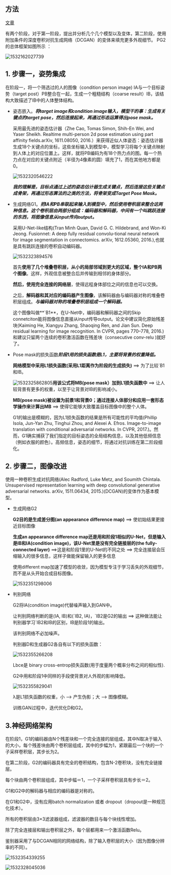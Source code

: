 ## 方法

[文章](chrome-extension://cdonnmffkdaoajfknoeeecmchibpmkmg/static/pdf/web/viewer.html?file=https%3A%2F%2Fpapers.nips.cc%2Fpaper%2F6644-pose-guided-person-image-generation.pdf)

有两个阶段，对于第一阶段，提出并分析几个几个模型以及变体，第二阶段，使用附加条件的深度卷积对抗生成网络（DCGAN）的变体来填充更多外观细节。 PG2的总体框架如图所示 ：

![1532162027739](https://raw.githubusercontent.com/Jim0618/Jim0618.github.io/master/assets/images/pose-guided-person-image-generation-temp/1532315270307.png)

## 1. 步骤一，姿势集成

在阶段一，将一个筛选过的人的图像（condition person image) IA与一个目标姿势（target post）PB整合在一起，生成一个粗糙结构（coarse result）IB，该结构大致描述了IB中的人体整体结构。 

* 姿态嵌入。***将target image和condition image输入，模型干的事：生成有关键点的target pose，然后连接起来，再通过形态运算得出pose mask。***

  采用最先进的姿态估计器（Zhe Cao, Tomas Simon, Shih-En Wei, and Yaser Sheikh. Realtime multi-person 2d pose estimation using part affinity fields.arXiv, 1611.08050, 2016.）来获得近似人体姿态：姿态估计器生成18个关键点的坐标，这些坐标输入到模型中，模型学习将每个关键点映射到人体上的对应位置上。这样，就将PB编码为有18个热力点的图。每一个热力点在对应的关键点附近（半径为4像素的圆）填充了1，而在其他地方都是0。

  ![1532320546222](https://raw.githubusercontent.com/Jim0618/Jim0618.github.io/master/assets/images/pose-guided-person-image-generation-temp/1532320546222.png)

  ***我的理解是，目标点通过上述的姿态估计器生成关键点，然后连接这些关键点成骨架，再通过形态算法的之类的方法，将骨架变成Target Pose Mask。***

* 生成网络G1。***把IA和PB串联起来输入到模型中，然后使用卷积层来整合这两种信息。这个卷积层由两部分组成：编码器和解码器，中间有一个叫跳跃连接的东西，将图像信息从input传向output。***

  采用U-Net-like结构(Tran Minh Quan, David G. C. Hildebrand, and Won-Ki Jeong. Fusionnet: A deep fully residual convolu-tional neural network for image segmentation in connectomics. arXiv, 1612.05360, 2016.),也就是具有跳跃连接的卷积自动编码器。

  ![1532323894576](https://raw.githubusercontent.com/Jim0618/Jim0618.github.io/master/assets/images/pose-guided-person-image-generation-temp/1532323894576.png)

  首先**使用了几个堆叠卷积层，从小的局部邻域到更大的区域，整个IA和PB两个图像**。这样，外观信息被整合后并传输到相邻的身体部分。

  **然后，使用完全连接的网络层**，使得远程身体部位之间的信息也可以交换。

  之后，**解码器和其对应的编码器产生图像**，该解码器由与编码器对称的堆叠卷积层组成。***与编码器对称的堆叠卷积层组成一个解码器。***

  这个图像叫做**`B1**，在U-Net中，编码器和解码器之间的Skip connetciton能将图像信息直接从input传导output。论文中建议简化原始残差块(Kaiming He, Xiangyu Zhang, Shaoqing Ren, and Jian Sun. Deep residual learning for image recognition.
  In CVPR, pages 770–778, 2016.)和建议只留两个连续的卷积激活函数在残差块（consecutive conv-relu )就好了。

* Pose mask的损失函数***阶段1用的损失函数是L1，主要将背景的权重降低。***

  **网络模型中采用L1损失函数(采用L1距离作为阶段的生成损失)** ==> 为了比较`B1和IB。

  ![1532325862805](C:\Users\ADMINI~1.DES\AppData\Local\Temp\1532325862805.png)**用该公式将MB(pose mask）加到L1损失函数中** ==> 让人较背景有更多的权重，以至于让背景对IB的影响减小。

  **MB(pose mask)被设置为前景1和背景0；通过连接人体部分和应用一套形态学操作来计算出MB** ==> 使得它能够大致覆盖目标图像中的整个人体。

  G1的输出是模糊的，因为L1损失函数的结果是所有可能性的平均值(Phillip Isola, Jun-Yan Zhu, Tinghui Zhou, and Alexei A. Efros. Image-to-image translation with conditional adversarial networks. In CVPR, 2017.)。然而，G1确实捕获了我们指定的目标姿态的全局结构信息，以及其他低频信息（例如衣服的颜色）。高频信息，姿态的细节，将通过对抗训练在第二阶段细化。

## 2. 步骤二，图像改进

使用一种卷积生成对抗网络(Alec Radford, Luke Metz, and Soumith Chintala. Unsupervised representation learning with deep convolutional generative adversarial networks. arXiv, 1511.06434, 2015.)(DCGAN)的变体作为基本模型。

* 生成网络G2

  **G2目的是生成差分图(an appearance difference map)** ==> 使初始结果更接近目标图像

  **生成an appearance difference map还是用和阶段1相似的U-Net，但是输入是IB和IA(condition image)，该U-Net里是没有完全链接层的(the fully-connected layer)** ==>这是和阶段1里的U-Net的不同之处 ==> 完全连接层会压缩输入的很多信息，这样子做能保留输入的更多信息

  使用different map加速了模型的收敛，因为模型专注于学习丢失的外观细节，而不是从头开始合成目标图像。

  ![1532351298006](https://raw.githubusercontent.com/Jim0618/Jim0618.github.io/master/assets/images/pose-guided-person-image-generation-temp/1532351298006.png)

* 判别网络

  G2将IA(condition image)代替噪声输入到GAN中。

  让判别网络判断的是(IA, IB)和(\`IB2, IA)，\`IB2是G2的输出 ==> 这种做法能让判别器学习\`IB2和IB的区别，IB是阶段1的输出。

  该判别网络不必加噪声。

  判别器D和生成器G2各自有以下的损失函数：

  ![1532355266208](C:\Users\ADMINI~1.DES\AppData\Local\Temp\1532355266208.png)

  Lbce是 binary cross-entrop损失函数(用于度量两个概率分布之间的相似性).

  G2中用和阶段1中同样的手段使背景对人外观的影响降低。

  ![1532355829041](C:\Users\ADMINI~1.DES\AppData\Local\Temp\1532355829041.png)

  λ是L1损失函数的权重，小 --> 产生伪影；大 --> 图像模糊。

  训练GAN过程中，迭代优化D和G2。

## 3.神经网络架构

在阶段1，G1的编码器由N个残差块和一个完全连接的层组成，其中N取决于输入的大小，每个残差块由两个卷积层组成，其中的步幅为1，紧跟最后一个块的一个子采样卷积层，其步长为2。

在第二阶段，G2的编码器具有完全的卷积结构，包含N-2卷积块，没有完全链接层。

每个块由两个卷积层组成，其中步幅＝1，一个子采样卷积层具有步长＝2。

G1和G2中的解码器与相应的编码器是对称的。

在G1和G2中，没有应用batch normalization 或者 dropout（dropout是一种规范化技术）。

所有的卷积层由3×3滤波器组成，滤波器的数目与每个块线性增加。

除了完全连接层和输出卷积层之外，每个层都用来一个激活函数Relu。

鉴别器采用了与DCGAN相同的网络结构，除了输入卷积层的大小（因为图像分辨率的不同）。

![1532354339255](https://raw.githubusercontent.com/Jim0618/Jim0618.github.io/master/assets/images/pose-guided-person-image-generation-temp/1532354339255.png)







![1532328045036](https://raw.githubusercontent.com/Jim0618/Jim0618.github.io/master/assets/images/pose-guided-person-image-generation-temp/1532328045036.png)













